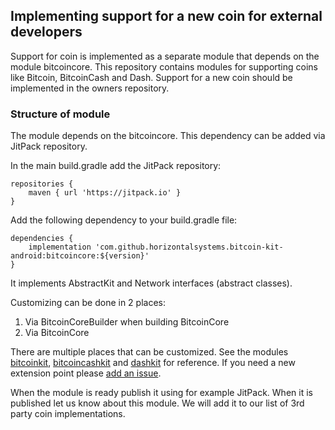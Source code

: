 ## Implementing support for a new coin for external developers

Support for coin is implemented as a separate module that depends on the module bitcoincore. This repository contains modules for supporting coins like Bitcoin, BitcoinCash and Dash. Support for a new coin should be implemented in the owners repository.

### Structure of module

The module depends on the bitcoincore. This dependency can be added via JitPack repository. 

In the main build.gradle add the JitPack repository:

```
repositories {
    maven { url 'https://jitpack.io' }
}
```

Add the following dependency to your build.gradle file:

```
dependencies {
    implementation 'com.github.horizontalsystems.bitcoin-kit-android:bitcoincore:${version}'
}
```

It implements AbstractKit and Network interfaces (abstract classes). 

Customizing can be done in 2 places:

1. Via BitcoinCoreBuilder when building BitcoinCore
2. Via BitcoinCore

There are multiple places that can be customized. See the modules [bitcoinkit](bitcoinkit), [bitcoincashkit](bitcoincashkit) and [dashkit](dashkit) for reference. If you need a new extension point please [add an issue](https://github.com/horizontalsystems/bitcoin-kit-android/issues/new).

When the module is ready publish it using for example JitPack. When it is published let us know about this module. We will add it to our list of 3rd party coin implementations.
